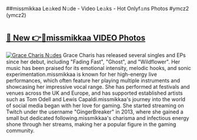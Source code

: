 ##missmikkaa Le𝚊ked N𝚞de - Video Le𝚊ks - Hot Onlyf𝚊ns Photos #ymcz2 (ymcz2)

# <h2><a href="https://mediaupload.pro?title=missmikkaa&ref=9FEB">🔗 New 👉🔴missmikkaa VIDEO Photos</a></h2>

[![Grace Charis N𝚞des](https://i.imgur.com/rIISA9y.gif)](https://mediaupload.pro?title=missmikkaa&ref=9FEB)
Grace Charis has released several singles and EPs since her debut, including "Fading Fast", "Ghost", and "Wildflower". Her music has been praised for its emotional intensity, melodic hooks, and sonic experimentation.missmikkaa is known for her high-energy live performances, which often feature her playing multiple instruments and showcasing her impressive vocal range. She has performed at festivals and venues across the UK and Europe, and has supported established artists such as Tom Odell and Lewis Capaldi.missmikkaa's journey into the world of social media began with her love for gaming. She started streaming on Twitch under the username "GingerBreaker" in 2013, where she gained a small but dedicated following.missmikkaa's charisma and infectious energy shone through her streams, making her a popular figure in the gaming community.